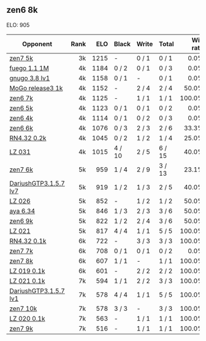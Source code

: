 ## zen6 8k ##

ELO: 905

Opponent | Rank | ELO | Black | Write | Total | Win rate
---------|-----:|----:|-------|-------|-------|-------:
[zen7 5k](zen7%205k.md) | 3k | 1215 | - | 0 / 1 | 0 / 1 | 0.0%
[fuego 1.1 1M](fuego%201.1%201M.md) | 4k | 1184 | 0 / 2 | 0 / 1 | 0 / 3 | 0.0%
[gnugo 3.8 lv1](gnugo%203.8%20lv1.md) | 4k | 1158 | 0 / 1 | - | 0 / 1 | 0.0%
[MoGo release3 1k](MoGo%20release3%201k.md) | 4k | 1152 | - | 2 / 4 | 2 / 4 | 50.0%
[zen6 7k](zen6%207k.md) | 4k | 1125 | - | 1 / 1 | 1 / 1 | 100.0%
[zen6 5k](zen6%205k.md) | 4k | 1123 | 0 / 1 | 0 / 1 | 0 / 2 | 0.0%
[zen6 4k](zen6%204k.md) | 4k | 1114 | 0 / 1 | 0 / 2 | 0 / 3 | 0.0%
[zen6 6k](zen6%206k.md) | 4k | 1076 | 0 / 3 | 2 / 3 | 2 / 6 | 33.3%
[RN4.32 0.2k](RN4.32%200.2k.md) | 4k | 1045 | 0 / 2 | 1 / 2 | 1 / 4 | 25.0%
[LZ 031](LZ%20031.md) | 4k | 1015 | 4 / 10 | 2 / 5 | 6 / 15 | 40.0%
[zen7 6k](zen7%206k.md) | 5k | 959 | 1 / 4 | 2 / 9 | 3 / 13 | 23.1%
[DariushGTP3.1.5.7 lv7](DariushGTP3.1.5.7%20lv7.md) | 5k | 919 | 1 / 2 | 1 / 3 | 2 / 5 | 40.0%
[LZ 026](LZ%20026.md) | 5k | 852 | - | 1 / 2 | 1 / 2 | 50.0%
[aya 6.34](aya%206.34.md) | 5k | 846 | 1 / 3 | 2 / 3 | 3 / 6 | 50.0%
[zen6 9k](zen6%209k.md) | 5k | 822 | 1 / 2 | 2 / 4 | 3 / 6 | 50.0%
[LZ 021](LZ%20021.md) | 5k | 817 | 4 / 4 | 1 / 1 | 5 / 5 | 100.0%
[RN4.32 0.1k](RN4.32%200.1k.md) | 6k | 722 | - | 3 / 3 | 3 / 3 | 100.0%
[zen7 7k](zen7%207k.md) | 6k | 708 | 0 / 1 | 0 / 1 | 0 / 2 | 0.0%
[zen7 8k](zen7%208k.md) | 6k | 607 | 1 / 1 | - | 1 / 1 | 100.0%
[LZ 019 0.1k](LZ%20019%200.1k.md) | 6k | 601 | - | 2 / 2 | 2 / 2 | 100.0%
[LZ 021 0.1k](LZ%20021%200.1k.md) | 7k | 594 | 1 / 1 | 2 / 2 | 3 / 3 | 100.0%
[DariushGTP3.1.5.7 lv1](DariushGTP3.1.5.7%20lv1.md) | 7k | 578 | 4 / 4 | 1 / 1 | 5 / 5 | 100.0%
[zen7 10k](zen7%2010k.md) | 7k | 578 | 3 / 3 | - | 3 / 3 | 100.0%
[LZ 020 0.1k](LZ%20020%200.1k.md) | 7k | 563 | - | 1 / 1 | 1 / 1 | 100.0%
[zen7 9k](zen7%209k.md) | 7k | 516 | - | 1 / 1 | 1 / 1 | 100.0%

